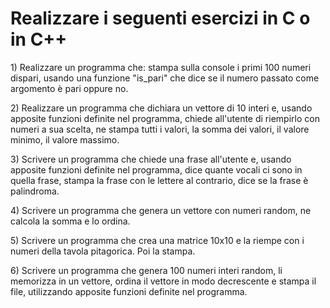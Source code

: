 # Realizzare i seguenti esercizi in C o in C++

<p>
1) Realizzare un programma che: stampa sulla console i primi 100 numeri dispari, usando una funzione "is_pari" che dice se il numero passato come argomento è pari oppure no.
</p>
<p>
2) Realizzare un programma che dichiara un vettore di 10 interi e, usando apposite funzioni definite nel programma, chiede all'utente di riempirlo con numeri a sua scelta, ne stampa tutti i valori, la somma dei valori, il valore minimo, il valore massimo.
</p>
<p>
3) Scrivere un programma che chiede una frase all'utente e, usando apposite funzioni definite nel programma, dice quante vocali ci sono in quella frase, stampa la frase con le lettere al contrario, dice se la frase è palindroma.
</p>
<p>
4) Scrivere un programma che genera un vettore con numeri random, ne calcola la somma e lo ordina.
</p>
<p>
5) Scrivere un programma che crea una matrice 10x10 e la riempe con i numeri della tavola pitagorica. Poi la stampa.
</p>
<p>
6) Scrivere un programma che genera 100 numeri interi random, li memorizza in un vettore, ordina il vettore in modo decrescente e stampa il file, utilizzando apposite funzioni definite nel programma.
</p>
